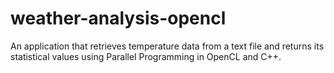 # weather-analysis-opencl
An application that retrieves temperature data from a text file and returns its statistical values using Parallel Programming in OpenCL and C++.
